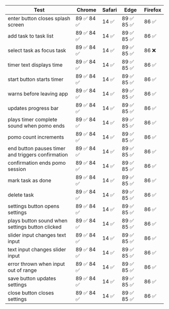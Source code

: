 | Test                                              | Chrome                                       | Safari                | Edge                                        | Firefox               |
|---------------------------------------------------|----------------------------------------------|-----------------------|---------------------------------------------|-----------------------|
| enter button closes splash screen                 | 89 :white_check_mark:  84 :white_check_mark: | 14 :white_check_mark: | 89 :white_check_mark: 85 :white_check_mark: | 86 :white_check_mark: |
| add task to task list                             | 89 :white_check_mark:  84 :white_check_mark: | 14 :white_check_mark: | 89 :white_check_mark: 85 :white_check_mark: | 86 :white_check_mark: |
| select task as focus task                         | 89 :white_check_mark:  84 :white_check_mark: | 14 :white_check_mark: | 89 :white_check_mark: 85 :white_check_mark: | 86 :x:                |
| timer text displays time                          | 89 :white_check_mark:  84 :white_check_mark: | 14 :white_check_mark: | 89 :white_check_mark: 85 :white_check_mark: | 86 :white_check_mark: |
| start button starts timer                         | 89 :white_check_mark:  84 :white_check_mark: | 14 :white_check_mark: | 89 :white_check_mark: 85 :white_check_mark: | 86 :white_check_mark: |
| warns before leaving app                          | 89 :white_check_mark:  84 :white_check_mark: | 14 :white_check_mark: | 89 :white_check_mark: 85 :white_check_mark: | 86 :white_check_mark: |
| updates progress bar                              | 89 :white_check_mark:  84 :white_check_mark: | 14 :white_check_mark: | 89 :white_check_mark: 85 :white_check_mark: | 86 :white_check_mark: |
| plays timer complete sound when pomo ends         | 89 :white_check_mark:  84 :white_check_mark: | 14 :white_check_mark: | 89 :white_check_mark: 85 :white_check_mark: | 86 :white_check_mark: |
| pomo count increments                             | 89 :white_check_mark:  84 :white_check_mark: | 14 :white_check_mark: | 89 :white_check_mark: 85 :white_check_mark: | 86 :white_check_mark: |
| end button pauses timer and triggers confirmation | 89 :white_check_mark:  84 :white_check_mark: | 14 :white_check_mark: | 89 :white_check_mark: 85 :white_check_mark: | 86 :white_check_mark: |
| confirmation ends pomo session                    | 89 :white_check_mark:  84 :white_check_mark: | 14 :white_check_mark: | 89 :white_check_mark: 85 :white_check_mark: | 86 :white_check_mark: |
| mark task as done                                 | 89 :white_check_mark:  84 :white_check_mark: | 14 :white_check_mark: | 89 :white_check_mark: 85 :white_check_mark: | 86 :white_check_mark: |
| delete task                                       | 89 :white_check_mark:  84 :white_check_mark: | 14 :white_check_mark: | 89 :white_check_mark: 85 :white_check_mark: | 86 :white_check_mark: |
| settings button opens settings                    | 89 :white_check_mark:  84 :white_check_mark: | 14 :white_check_mark: | 89 :white_check_mark: 85 :white_check_mark: | 86 :white_check_mark: |
| plays button sound when settings button clicked   | 89 :white_check_mark:  84 :white_check_mark: | 14 :white_check_mark: | 89 :white_check_mark: 85 :white_check_mark: | 86 :white_check_mark: |
| slider input changes text input                   | 89 :white_check_mark:  84 :white_check_mark: | 14 :white_check_mark: | 89 :white_check_mark: 85 :white_check_mark: | 86 :white_check_mark: |
| text input changes slider input                   | 89 :white_check_mark:  84 :white_check_mark: | 14 :white_check_mark: | 89 :white_check_mark: 85 :white_check_mark: | 86 :white_check_mark: |
| error thrown when input out of range              | 89 :white_check_mark:  84 :white_check_mark: | 14 :white_check_mark: | 89 :white_check_mark: 85 :white_check_mark: | 86 :white_check_mark: |
| save button updates settings                      | 89 :white_check_mark:  84 :white_check_mark: | 14 :white_check_mark: | 89 :white_check_mark: 85 :white_check_mark: | 86 :white_check_mark: |
| close button closes settings                      | 89 :white_check_mark:  84 :white_check_mark: | 14 :white_check_mark: | 89 :white_check_mark: 85 :white_check_mark: | 86 :white_check_mark: |